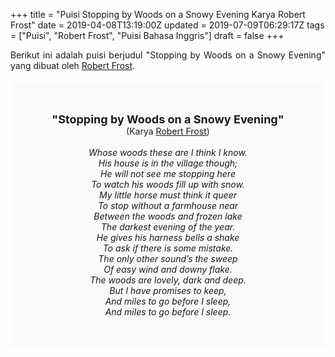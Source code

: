 +++
title = "Puisi Stopping by Woods on a Snowy Evening Karya Robert Frost"
date = 2019-04-08T13:19:00Z
updated = 2019-07-09T06:29:17Z
tags = ["Puisi", "Robert Frost", "Puisi Bahasa Inggris"]
draft = false
+++

<div dir="ltr" style="text-align: left;" trbidi="on"><div dir="ltr" style="text-align: left;" trbidi="on"><div style="text-align: justify;">Berikut ini adalah puisi berjudul "Stopping by Woods on a Snowy Evening" yang dibuat oleh <a href="https://en.wikipedia.org/wiki/Robert_Frost" target="_blank">Robert Frost</a>. </div><br /><div style="background: #FAFAFA; font-size: 14px; height: auto; margin: 0 auto; padding: 50px; text-align: center; width: auto;"><span style="font-size: 18px;"><b>"Stopping by Woods on a Snowy Evening"</b></span><br />(Karya <a href="https://www.sekata.web.id/tags/robert-frost" target="_blank">Robert Frost</a>) <br /><br /><i>Whose woods these are I think I know.<br />His house is in the village though;<br />He will not see me stopping here<br />To watch his woods fill up with snow.<br />My little horse must think it queer<br />To stop without a farmhouse near<br />Between the woods and frozen lake<br />The darkest evening of the year.<br />He gives his harness bells a shake<br />To ask if there is some mistake.<br />The only other sound’s the sweep<br />Of easy wind and downy flake.<br />The woods are lovely, dark and deep.<br />But I have promises to keep,<br />And miles to go before I sleep,<br />And miles to go before I sleep.</i></div></div></div>
